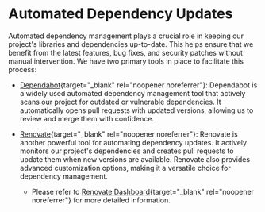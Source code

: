 # Automated Dependency Updates

Automated dependency management plays a crucial role in keeping our project's libraries and dependencies up-to-date. This helps ensure that we benefit from the latest features, bug fixes, and security patches without manual intervention. We have two primary tools in place to facilitate this process:

-   [Dependabot](https://github.com/bcgov/platform-services-registry/security/dependabot){target="\_blank" rel="noopener noreferrer"}: Dependabot is a widely used automated dependency management tool that actively scans our project for outdated or vulnerable dependencies. It automatically opens pull requests with updated versions, allowing us to review and merge them with confidence.

-   [Renovate](https://github.com/renovatebot/renovate){target="\_blank" rel="noopener noreferrer"}: Renovate is another powerful tool for automating dependency updates. It actively monitors our project's dependencies and creates pull requests to update them when new versions are available. Renovate also provides advanced customization options, making it a versatile choice for dependency management.
    -   Please refer to [Renovate Dashboard](https://developer.mend.io/github/bcgov){target="\_blank" rel="noopener noreferrer"} for more detailed information.
